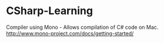 # CSharp-Learning

Compiler using Mono - Allows compilation of C# code on Mac.
http://www.mono-project.com/docs/getting-started/
